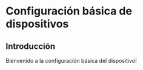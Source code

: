 # Configuración básica de dispositivos

## Introducción

Bienvenido a la configuración básica del dispositivo!

